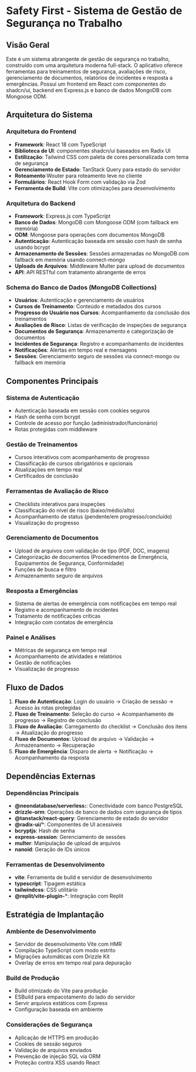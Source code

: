 # Safety First - Sistema de Gestão de Segurança no Trabalho

## Visão Geral

Este é um sistema abrangente de gestão de segurança no trabalho, construído com uma arquitetura moderna full-stack. O aplicativo oferece ferramentas para treinamentos de segurança, avaliações de risco, gerenciamento de documentos, relatórios de incidentes e resposta a emergências. Possui um frontend em React com componentes do shadcn/ui, backend em Express.js e banco de dados MongoDB com Mongoose ODM.



## Arquitetura do Sistema

### Arquitetura do Frontend
- **Framework**: React 18 com TypeScript
- **Biblioteca de UI**: componentes shadcn/ui baseados em Radix UI
- **Estilização**: Tailwind CSS com paleta de cores personalizada com tema de segurança
- **Gerenciamento de Estado**: TanStack Query para estado do servidor
- **Roteamento**:Wouter para roteamento leve no cliente
- **Formulários**: React Hook Form com validação via Zod
- **Ferramenta de Build**: Vite com otimizações para desenvolvimento
  
### Arquitetura do Backend
- **Framework**: Express.js com TypeScript
- **Banco de Dados**: MongoDB com Mongoose ODM (com fallback em memória)
- **ODM**: Mongoose para operações com documentos MongoDB
- **Autenticação**: Autenticação baseada em sessão com hash de senha usando bcrypt
- **Armazenamento de Sessões**: Sessões armazenadas no MongoDB com fallback em memória usando connect-mongo
- **Uploads de Arquivos**:  Middleware Multer para upload de documentos
- **API**: API RESTful com tratamento abrangente de erros

### Schema do Banco de Dados (MongoDB Collections)
- **Usuários**: Autenticação e gerenciamento de usuários 
- **Cursos de Treinamento**: Conteúdo e metadados dos cursos 
- **Progresso do Usuário nos Cursos**: Acompanhamento da conclusão dos treinamentos
- **Avaliações de Risco**: Listas de verificação de inspeções de segurança
- **Documentos de Segurança**: Armazenamento e categorização de documentos
- **Incidentes de Segurança**: Registro e acompanhamento de incidentes
- **Notificações**: Alertas em tempo real e mensagens
- **Sessões**: Gerenciamento seguro de sessões via connect-mongo ou fallback em memória

## Componentes Principais

### Sistema de Autenticação
- Autenticação baseada em sessão com cookies seguros
- Hash de senha com bcrypt
- Controle de acesso por função (administrador/funcionário)
- Rotas protegidas com middleware
  
### Gestão de Treinamentos
- Cursos interativos com acompanhamento de progresso
- Classificação de cursos obrigatórios e opcionais
- Atualizações em tempo real
- Certificados de conclusão

### Ferramentas de Avaliação de Risco
- Checklists interativos para inspeções
- Classificação do nível de risco (baixo/médio/alto)
- Acompanhamento de status (pendente/em progresso/concluído)
- Visualização do progresso

### Gerenciamento de Documentos
- Upload de arquivos com validação de tipo (PDF, DOC, imagens)
- Categorização de documentos (Procedimentos de Emergência, Equipamentos de Segurança, Conformidade)
- Funções de busca e filtro
- Armazenamento seguro de arquivos

### Resposta a Emergências
- Sistema de alertas de emergência com notificações em tempo real
- Registro e acompanhamento de incidentes
- Tratamento de notificações críticas
- Integração com contatos de emergência

### Painel e Análises
- Métricas de segurança em tempo real
- Acompanhamento de atividades e relatórios
- Gestão de notificações
- Visualização de progresso

## Fluxo de Dados

1. **Fluxo de Autenticação**: Login do usuário → Criação de sessão → Acesso às rotas protegidas
2. **Fluxo de Treinamento**: Seleção do curso → Acompanhamento de progresso → Registro de conclusão
3. **Fluxo de Avaliação**: Carregamento do checklist → Conclusão dos itens → Atualização do progresso
4. **Fluxo de Documentos**: Upload de arquivo → Validação → Armazenamento → Recuperação
5. **Fluxo de Emergência**: Disparo de alerta → Notificação → Acompanhamento da resposta

## Dependências Externas

### Dependências Principais
- **@neondatabase/serverless:**: Conectividade com banco PostgreSQL
- **drizzle-orm**: Operações de banco de dados com segurança de tipos
- **@tanstack/react-query**: Gerenciamento de estado do servidor
- **@radix-ui/***: Componentes de UI acessíveis
- **bcryptjs**: Hash de senha
- **express-session**: Gerenciamento de sessões
- **multer**: Manipulação de upload de arquivos
- **nanoid**: Geração de IDs únicos
  
### Ferramentas de Desenvolvimento
- **vite**: Ferramenta de build e servidor de desenvolvimento
- **typescript**: Tipagem estática
- **tailwindcss**:  CSS utilitário
- **@replit/vite-plugin-***: Integração com Replit

## Estratégia de Implantação

### Ambiente de Desenvolvimento
- Servidor de desenvolvimento Vite com HMR
- Compilação TypeScript com modo estrito
- Migrações automáticas com Drizzle Kit
- Overlay de erros em tempo real para depuração

### Build de Produção
- Build otimizado do Vite para produção
- ESBuild para empacotamento do lado do servidor
- Servir arquivos estáticos com Express
- Configuração baseada em ambiente

### Considerações de Segurança
- Aplicação de HTTPS em produção
- Cookies de sessão seguros
- Validação de arquivos enviados
- Prevenção de injeção SQL via ORM
- Proteção contra XSS usando React
